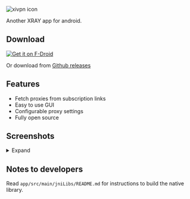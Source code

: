 ![xivpn icon](https://raw.githubusercontent.com/Exclude0122/xivpn/refs/heads/master/icon.webp)

Another XRAY app for android.

## Download

<a href="https://f-droid.org/en/packages/io.github.exclude0122.xivpn/">
    <img src="https://f-droid.org/badge/get-it-on.png"
    alt="Get it on F-Droid"
    height="80">
</a>

Or download from [Github releases](https://github.com/Exclude0122/xivpn/releases/latest)

## Features

- Fetch proxies from subscription links
- Easy to use GUI
- Configurable proxy settings
- Fully open source

## Screenshots

<details>
  <summary>Expand</summary>

![](https://github.com/Exclude0122/xivpn/blob/master/fastlane/metadata/android/en-US/images/phoneScreenshots/1.png)
![](https://github.com/Exclude0122/xivpn/blob/master/fastlane/metadata/android/en-US/images/phoneScreenshots/2.png)
![](https://github.com/Exclude0122/xivpn/blob/master/fastlane/metadata/android/en-US/images/phoneScreenshots/3.png)
![](https://github.com/Exclude0122/xivpn/blob/master/fastlane/metadata/android/en-US/images/phoneScreenshots/4.png)
![](https://github.com/Exclude0122/xivpn/blob/master/fastlane/metadata/android/en-US/images/phoneScreenshots/5.png)
![](https://github.com/Exclude0122/xivpn/blob/master/fastlane/metadata/android/en-US/images/phoneScreenshots/6.png)
![](https://github.com/Exclude0122/xivpn/blob/master/fastlane/metadata/android/en-US/images/phoneScreenshots/7.png)


</details>


## Notes to developers

Read `app/src/main/jniLibs/README.md` for instructions to build the native library.
